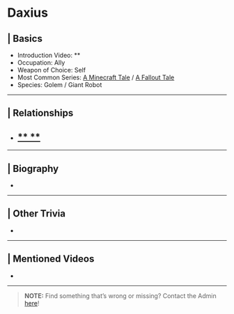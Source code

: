 # Daxius


## | Basics  
- Introduction Video: **
- Occupation: Ally
- Weapon of Choice: Self
- Most Common Series: [A Minecraft Tale](6.Series/Tale_Series/Minecraft_Tale.md) / [A Fallout Tale](6.Series/Tale_Series/Falout_Tale.md)
- Species: Golem / Giant Robot

----

## | Relationships
- [** **]()  
  - 

----

## | Biography
- 

----

## | Other Trivia
- 

----

## | Mentioned Videos
- []()

----

> **NOTE:** Find something that’s wrong or missing? Contact the Admin [here](../chapter_2.md)!